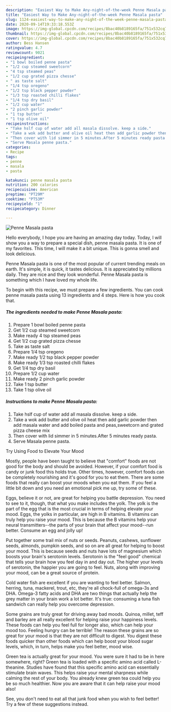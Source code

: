 ```yaml
---
description: "Easiest Way to Make Any-night-of-the-week Penne Masala pasta"
title: "Easiest Way to Make Any-night-of-the-week Penne Masala pasta"
slug: 1124-easiest-way-to-make-any-night-of-the-week-penne-masala-pasta
date: 2020-09-14T19:33:18.553Z
image: https://img-global.cpcdn.com/recipes/8bac40b8189165fa/751x532cq70/penne-masala-pasta-recipe-main-photo.jpg
thumbnail: https://img-global.cpcdn.com/recipes/8bac40b8189165fa/751x532cq70/penne-masala-pasta-recipe-main-photo.jpg
cover: https://img-global.cpcdn.com/recipes/8bac40b8189165fa/751x532cq70/penne-masala-pasta-recipe-main-photo.jpg
author: Bess Hansen
ratingvalue: 4.7
reviewcount: 9021
recipeingredient:
- "1 bowl boiled penne pasta"
- "1/2 cup steamed sweetcorn"
- "4 tsp steamed peas"
- "1/2 cup grated pizza chesse"
- " as taste salt"
- "1/4 tsp oregeno"
- "1/2 tsp black pepper powder"
- "1/3 tsp roasted chilli flakes"
- "1/4 tsp dry basil"
- "1/2 cup water"
- "2 pinch garlic powder"
- "1 tsp butter"
- "1 tsp olive oil"
recipeinstructions:
- "Take hslf cup of water add all masala dissolve. keep a side."
- "Take a wok add butter and olive oil heat then add garlic powder then add masala water and add boiled pasta and peas,sweetcorn and grated pizza cheese mix"
- "Then cover with lid simmer in 5 minutes.After 5 minutes ready pasta."
- "Serve Masala penne pasta."
categories:
- Recipe
tags:
- penne
- masala
- pasta

katakunci: penne masala pasta 
nutrition: 200 calories
recipecuisine: American
preptime: "PT29M"
cooktime: "PT53M"
recipeyield: "1"
recipecategory: Dinner

---
```



![Penne Masala pasta](https://img-global.cpcdn.com/recipes/8bac40b8189165fa/751x532cq70/penne-masala-pasta-recipe-main-photo.jpg)

Hello everybody, I hope you are having an amazing day today. Today, I will show you a way to prepare a special dish, penne masala pasta. It is one of my favorites. This time, I will make it a bit unique. This is gonna smell and look delicious.

Penne Masala pasta is one of the most popular of current trending meals on earth. It's simple, it is quick, it tastes delicious. It is appreciated by millions daily. They are nice and they look wonderful. Penne Masala pasta is something which I have loved my whole life.




To begin with this recipe, we must prepare a few ingredients. You can cook penne masala pasta using 13 ingredients and 4 steps. Here is how you cook that.

<!--inarticleads1-->

##### The ingredients needed to make Penne Masala pasta:

1. Prepare 1 bowl boiled penne pasta
1. Get 1/2 cup steamed sweetcorn
1. Make ready 4 tsp steamed peas
1. Get 1/2 cup grated pizza chesse
1. Take  as taste salt
1. Prepare 1/4 tsp oregeno
1. Make ready 1/2 tsp black pepper powder
1. Make ready 1/3 tsp roasted chilli flakes
1. Get 1/4 tsp dry basil
1. Prepare 1/2 cup water
1. Make ready 2 pinch garlic powder
1. Take 1 tsp butter
1. Take 1 tsp olive oil




<!--inarticleads2-->

##### Instructions to make Penne Masala pasta:

1. Take hslf cup of water add all masala dissolve. keep a side.
1. Take a wok add butter and olive oil heat then add garlic powder then add masala water and add boiled pasta and peas,sweetcorn and grated pizza cheese mix
1. Then cover with lid simmer in 5 minutes.After 5 minutes ready pasta.
1. Serve Masala penne pasta.




Try Using Food to Elevate Your Mood


Mostly, people have been taught to believe that "comfort" foods are not good for the body and should be avoided. However, if your comfort food is candy or junk food this holds true. Other times, however, comfort foods can be completely nourishing and it's good for you to eat them. There are some foods that really can boost your moods when you eat them. If you feel a little bit down and you need an emotional pick me up, try some of these.

Eggs, believe it or not, are great for helping you battle depression. You need to see to it, though, that what you make includes the yolk. The yolk is the part of the egg that is the most crucial in terms of helping elevate your mood. Eggs, the yolks in particular, are high in B vitamins. B vitamins can truly help you raise your mood. This is because the B vitamins help your neural transmitters--the parts of your brain that affect your mood--run better. Consume an egg and jolly up!

Put together some trail mix of nuts or seeds. Peanuts, cashews, sunflower seeds, almonds, pumpkin seeds, and so on are all great for helping to boost your mood. This is because seeds and nuts have lots of magnesium which boosts your brain's serotonin levels. Serotonin is the "feel good" chemical that tells your brain how you feel day in and day out. The higher your levels of serotonin, the happier you are going to feel. Nuts, along with improving your mood, can be a great source of protein.

Cold water fish are excellent if you are wanting to feel better. Salmon, herring, tuna, mackerel, trout, etc, they're all chock-full of omega-3s and DHA. Omega-3 fatty acids and DHA are two things that actually help the grey matter in your brain work a lot better. It's true: consuming a tuna fish sandwich can really help you overcome depression. 

Some grains are truly great for driving away bad moods. Quinoa, millet, teff and barley are all really excellent for helping raise your happiness levels. These foods can help you feel full for longer also, which can help your mood too. Feeling hungry can be terrible! The reason these grains are so great for your mood is that they are not difficult to digest. You digest these foods quicker than other foods which can help boost your blood sugar levels, which, in turn, helps make you feel better, mood wise.

Green tea is actually great for your mood. You were sure it had to be in here somewhere, right? Green tea is loaded with a specific amino acid called L-theanine. Studies have found that this specific amino acid can essentially stimulate brain waves. This helps raise your mental sharpness while calming the rest of your body. You already knew green tea could help you be so much healthier. Now you are aware that it can help raise your mood also!

See, you don't need to eat all that junk food when you wish to feel better! Try  a few  of  these  suggestions  instead.

